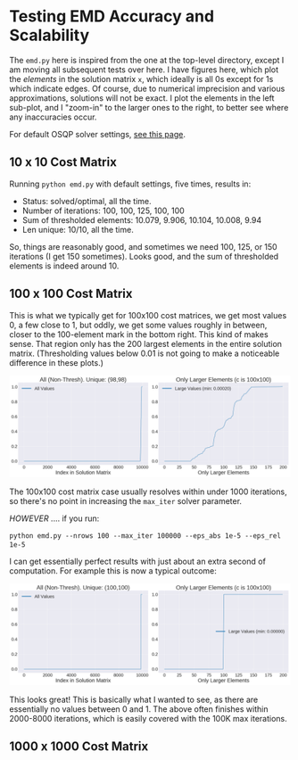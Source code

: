 # Testing EMD Accuracy and Scalability

The `emd.py` here is inspired from the one at the top-level directory, except I am moving all
subsequent tests over here. I have figures here, which plot the *elements* in the solution matrix
`x`, which ideally is all 0s except for 1s which indicate edges. Of course, due to numerical
imprecision and various approximations, solutions will not be exact. I plot the elements in the left
sub-plot, and I "zoom-in" to the larger ones to the right, to better see where any inaccuracies
occur.

For default OSQP solver settings, [see this page][1].


## 10 x 10 Cost Matrix

Running `python emd.py` with default settings, five times, results in:
 
- Status: solved/optimal, all the time.
- Number of iterations: 100, 100, 125, 100, 100
- Sum of thresholded elements: 10.079, 9.906, 10.104, 10.008, 9.94
- Len unique: 10/10, all the time.

So, things are reasonably good, and sometimes we need 100, 125, or 150 iterations (I get 150
sometimes). Looks good, and the sum of thresholded elements is indeed around 10.

## 100 x 100 Cost Matrix

This is what we typically get for 100x100 cost matrices, we get most values 0, a few close to 1, but
oddly, we get some values roughly in between, closer to the 100-element mark in the bottom right.
This kind of makes sense. That region only has the 200 largest elements in the entire solution
matrix. (Thresholding values below 0.01 is not going to make a noticeable difference in these
plots.)

![](figs/c100x100_defaults.png)

The 100x100 cost matrix case usually resolves within under 1000 iterations, so there's no point in
increasing the `max_iter` solver parameter.

*HOWEVER* .... if you run:

```
python emd.py --nrows 100 --max_iter 100000 --eps_abs 1e-5 --eps_rel 1e-5
```

I can get essentially perfect results with just about an extra second of computation. For example
this is now a typical outcome:

![](figs/c100x100_great.png)

This looks great! This is basically what I wanted to see, as there are essentially no values between
0 and 1. The above often finishes within 2000-8000 iterations, which is easily covered with the 100K
max iterations.

## 1000 x 1000 Cost Matrix



[1]:https://osqp.org/docs/interfaces/solver_settings.html
